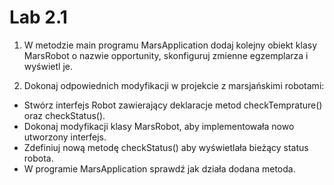 # Lab 2.1

1. W metodzie main programu MarsApplication dodaj kolejny obiekt klasy MarsRobot o nazwie opportunity, skonfiguruj zmienne egzemplarza i wyświetl je.

2. Dokonaj odpowiednich modyfikacji w projekcie z marsjańskimi robotami:
- Stwórz interfejs Robot zawierający deklaracje metod checkTemprature() oraz checkStatus().
- Dokonaj modyfikacji klasy MarsRobot, aby implementowała nowo utworzony interfejs.
- Zdefiniuj nową metodę checkStatus() aby wyświetlała bieżący status robota.
- W programie MarsApplication sprawdź jak działa dodana metoda.
